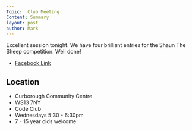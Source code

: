 ```yaml
---
Topic:  Club Meeting
Content: Summary
layout: post
author: Mark
---
```

Excellent session tonight. We have four brilliant entries for the Shaun The Sheep competition. Well done!



* [Facebook Link](https://www.facebook.com/1481985248595237/posts/2326165947510492/)

## Location

* Curborough Community Centre
* WS13 7NY
* Code Club
* Wednesdays 5:30 - 6:30pm
* 7 - 15 year olds welcome

